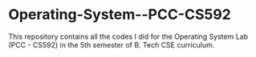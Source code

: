 # Operating-System--PCC-CS592

This repository contains all the codes I did for the Operating System Lab (PCC - CS592) in the 5th semester of B. Tech CSE curriculum.
